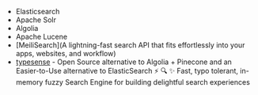 - Elasticsearch
- Apache Solr
- Algolia
- Apache Lucene
- [MeiliSearch](A lightning-fast search API that fits effortlessly into your apps, websites, and workflow)
- [typesense](https://github.com/typesense/typesense) - Open Source alternative to Algolia + Pinecone and an Easier-to-Use alternative to ElasticSearch ⚡ 🔍 ✨ Fast, typo tolerant, in-memory fuzzy Search Engine for building delightful search experiences